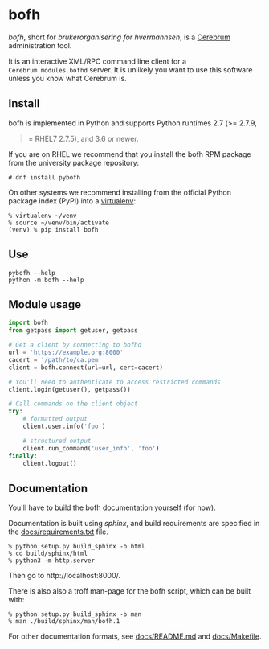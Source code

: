 bofh
====

*bofh*, short for *brukerorganisering for hvermannsen*, is a [Cerebrum]
administration tool.

It is an interactive XML/RPC command line client for a
`Cerebrum.modules.bofhd` server.  It is unlikely you want to use this
software unless you know what Cerebrum is.


Install
-------

bofh is implemented in Python and supports Python runtimes 2.7 (>= 2.7.9,
>= RHEL7 2.7.5), and 3.6 or newer.

If you are on RHEL we recommend that you install the bofh RPM package
from the university package repository:

	# dnf install pybofh

On other systems we recommend installing from the official Python package
index (PyPI) into a [virtualenv]:

	% virtualenv ~/venv
	% source ~/venv/bin/activate
	(venv) % pip install bofh


Use
---

	pybofh --help
	python -m bofh --help


Module usage
------------

```python
import bofh
from getpass import getuser, getpass

# Get a client by connecting to bofhd
url = 'https://example.org:8000'
cacert = '/path/to/ca.pem'
client = bofh.connect(url=url, cert=cacert)

# You'll need to authenticate to access restricted commands
client.login(getuser(), getpass())

# Call commands on the client object
try:
    # formatted output
    client.user.info('foo')

    # structured output
    client.run_command('user_info', 'foo')
finally:
    client.logout()
```


Documentation
-------------

You'll have to build the bofh documentation yourself (for now).

Documentation is built using *sphinx*, and build requirements are
specified in the [docs/requirements.txt] file.

	% python setup.py build_sphinx -b html
	% cd build/sphinx/html
	% python3 -m http.server

Then go to http://localhost:8000/.

There is also also a troff man-page for the bofh script, which can be
built with:

	% python setup.py build_sphinx -b man
	% man ./build/sphinx/man/bofh.1

For other documentation formats, see [docs/README.md] and [docs/Makefile].


[Cerebrum]: https://github.com/unioslo/cerebrum
[docs/Makefile]: https://github.com/unioslo/pybofh/blob/master/docs/Makefile
[docs/README.md]: https://github.com/unioslo/pybofh/blob/master/docs/README.md
[docs/requirements.txt]: https://github.com/unioslo/pybofh/blob/master/requirements.txt
[virtualenv]: https://virtualenv.pypa.io/
